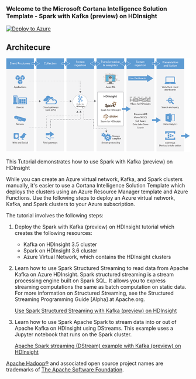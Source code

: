 ### Welcome to the Microsoft Cortana Intelligence Solution Template - Spark with Kafka (preview) on HDInsight


[![Deploy to Azure](http://azuredeploy.net/deploybutton.svg)](https://start.cortanaintelligence.com/Deployments/new/kafka)

## Architecure
[![Solution Diagram](assets/kafkaArchitecture.png)](assets/kafkaArchitecture.png)

This Tutorial demonstrates how to use Spark with Kafka (preview) on HDInsight

While you can create an Azure virtual network, Kafka, and Spark clusters manually, it's easier to use a Cortana Intelligence Solution Template which deploys the clusters using an Azure Resource Manager template and Azure Functions. 
Use the following steps to deploy an Azure virtual network, Kafka, and Spark clusters to your Azure subscription.

The tutorial involves the following steps:

1. Deploy the Spark with Kafka (preview) on HDInsight tutorial which creates the following resources:
	* Kafka on HDInsight 3.5 cluster
	* Spark on HDInsight 3.6 cluster
	* Azure Virtual Network, which contains the HDInsight clusters
	
2. Learn how to use Spark Structured Streaming to read data from Apache Kafka on Azure HDInsight.
Spark structured streaming is a stream processing engine built on Spark SQL. It allows you to express streaming computations the same as batch computation on static data. For more information on Structured Streaming, see the Structured Streaming Programming Guide [Alpha] at Apache.org.

	[Use Spark Structured Streaming with Kafka (preview) on HDInsight](https://docs.microsoft.com/en-us/azure/hdinsight/hdinsight-apache-kafka-spark-structured-streaming#get-the-kafka-brokers)

3. Learn how to use Spark Apache Spark to stream data into or out of Apache Kafka on HDInsight using DStreams. This example uses a Jupyter notebook that runs on the Spark cluster.

	[Apache Spark streaming (DStream) example with Kafka (preview) on HDInsight](https://docs.microsoft.com/en-us/azure/hdinsight/hdinsight-apache-spark-with-kafka#a-idkafkahostsakafka-host-information)

[Apache Hadoop®](http://hadoop.apache.org/) and associated open source project names are trademarks of [The Apache Software Foundation](http://apache.org/).
